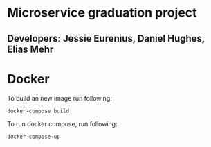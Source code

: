 # Microservice graduation project
## Developers: Jessie Eurenius, Daniel Hughes, Elias Mehr

# Docker
To build an new image run following:
```
docker-compose build
```

To run docker compose, run following:
```
docker-compose-up

